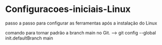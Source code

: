 # Configuracoes-iniciais-Linux
passo a passo para configurar as ferramentas após a instalação do Linux


comando para tornar padrão a branch main no Git. --> git config --global init.defaultBranch main